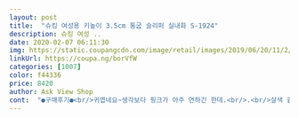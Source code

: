 ```yaml
---
layout: post 
title:  "슈킹 여성용 키높이 3.5cm 통굽 슬리퍼 실내화 S-1924" 
description: 슈킹 여성 ..
date: 2020-02-07 06:11:30 
img: https://static.coupangcdn.com/image/retail/images/2019/06/20/11/2/a7a9bcb9-9a53-4994-b1e1-777c59513258.jpg 
linkUrl: https://coupa.ng/borVfW 
categories: [1007] 
color: f44336 
price: 8420 
author: Ask View Shop 
cont:  "●구매후기●<br/>귀엽네요~생각보다 핑크가 아주 연하긴 한데.<br/>.<br/>살색 같은핑크? 조금 아쉬어요.<br/> 그리고 아주 말캉하게 푹신한건 아니지만 딱딱하지도 않아요~이정도면 약간 푹신 한 정도 예요~ 사이즈는 제가 235~240정도 신는데 임신 막달이 되서 발도 조금 붓고 해서 250으로 넉넉히 주문했어요~신어보니 아주 크진 않아요~245해도 될듯 햇고요~사이즈 ,약간? 작게 나온거 같아요~ 발가락 쪽 은 발볼도 좀 적게 나온듯 하고요~발등쪽은 여유 있고요~한두치수 크게 신어도 무리 없이 편하게 이쁘게 신을수 있을거 같아요~몸이 무거워져서 기존 집에서 신는 슬리퍼가 뒤쪽이 덜 푹신 해서 높은거 샀는데 이정도면 좋아욤~<br/>낮은신발만 신다가 일부러 굽있는걸 사봤어요<br/>뒤에 걸어오는 사람이있어 신경쓰여죽는줄알았어요ㅠ<br/>바닥은폭신한데 아치부분이 많이 높고 발뒤꿈치부분은 체중때문인지 약한 뒷꿉때문인지 아치 부분보다 낮아서 하루종일신고 걸으면 힘이종아리로 가지고 몸이뒤로쳐져요.<br/>밤엔 다리가 아파요.<br/>새신 사놓고 오래신은 크록스만 신게 되요.<br/><br/>양쪽이 다그런것두 아니구 왼쪽만 그래요ㅠ<br/>이쁘긴해요.<br/>하지만 상단부분의소재가 뻣뻣해서 오래신고걸으면 닫는부분이 쓸려요.<br/>이쁜 곰은 좀 무거워요.<br/><br/>처음 온날 딱신어보구 굽높이는 좋았는데 냄새가 심해 신발장에 뒀다 오늘 신구 밖에 나왔는데 계속 왼쪽에서 푸쉭푸쉭하고 바람빠지는 소리가나요<br/>" 
---
```

